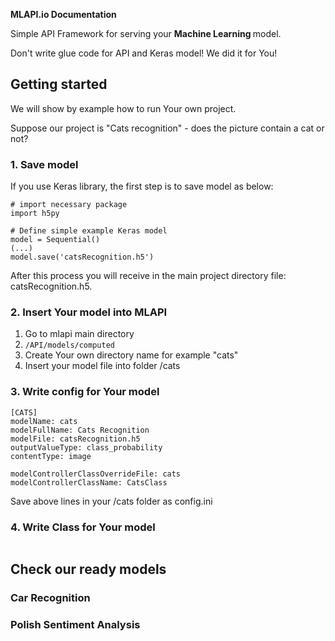 **MLAPI.io Documentation**

Simple API Framework for serving your <b> Machine Learning </b> model.

Don't write glue code for API and Keras model!
We did it for You!


## <b>Getting started</b>

We will show by example how to run Your own project.

Suppose our project is "Cats recognition" - does the picture contain a cat or not?



### <b>1. Save model</b>

If you use Keras library, the first step is to save model as below:

```
# import necessary package
import h5py

# Define simple example Keras model
model = Sequential()
(...)
model.save('catsRecognition.h5')
```
After this process you will receive in the main project directory file: catsRecognition.h5.

### <b>2. Insert Your model into MLAPI </b>

 1. Go to mlapi main directory
 2. ```/API/models/computed```
 3. Create Your own directory name for example "cats"
 4. Insert your model file into folder /cats

### <b>3. Write config for Your model </b>
```
[CATS]
modelName: cats
modelFullName: Cats Recognition
modelFile: catsRecognition.h5
outputValueType: class_probability
contentType: image

modelControllerClassOverrideFile: cats
modelControllerClassName: CatsClass

```

Save above lines in your /cats folder as config.ini

### <b>4. Write Class for Your model</b>
```buildoutcfg

```




## <b> Check our ready models </b>

### Car Recognition

### Polish Sentiment Analysis

